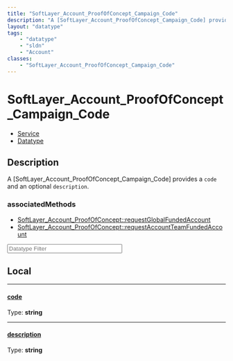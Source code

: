 ```yaml
---
title: "SoftLayer_Account_ProofOfConcept_Campaign_Code"
description: "A [SoftLayer_Account_ProofOfConcept_Campaign_Code] provides a `code` and an optional `description`."
layout: "datatype"
tags:
    - "datatype"
    - "sldn"
    - "Account"
classes:
    - "SoftLayer_Account_ProofOfConcept_Campaign_Code"
---
```


# SoftLayer_Account_ProofOfConcept_Campaign_Code
<div id='service-datatype'>
    <ul id='sldn-reference-tabs'>
    <li id='service'> <a href='/reference/services/SoftLayer_Account_ProofOfConcept_Campaign_Code' >Service</a></li>    <li id='datatype'> <a href='/reference/datatypes/SoftLayer_Account_ProofOfConcept_Campaign_Code' >Datatype</a></li>
    </ul>
</div>

## Description 


A [SoftLayer_Account_ProofOfConcept_Campaign_Code] provides a `code` and an optional `description`. 


### associatedMethods

*  [SoftLayer_Account_ProofOfConcept::requestGlobalFundedAccount](/reference/services/SoftLayer_Account_ProofOfConcept/requestGlobalFundedAccount )
*  [SoftLayer_Account_ProofOfConcept::requestAccountTeamFundedAccount](/reference/services/SoftLayer_Account_ProofOfConcept/requestAccountTeamFundedAccount )





<!-- Filer BEGIN -->
<div class="view-filters">
        <div class="clearfix">
            <div class="search-input-box">
                <input placeholder="Datatype Filter" onkeyup="titleSearch(inputId='prop-input', divId='properties', elementClass='prop-row')" 
                    type="text" id="prop-input" value="" size="30" maxlength="128" class="form-text">
            </div>
        </div>
</div>
<!-- Filer END -->

<div id="properties" class="content">
<div id="localProperties" class="prop-content" >

## Local
<div class="prop-row">

-----
[code]: #code
#### [code]
  
<span class="type-label">Type: </span>**string**  



</div>
<div class="prop-row">

-----
[description]: #description
#### [description]
  
<span class="type-label">Type: </span>**string**  



</div>
</div>
<!-- LOCAL PROPERTY END -->

</div>


